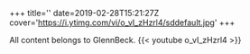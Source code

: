 +++
title=''
date=2019-02-28T15:21:27Z
cover='https://i.ytimg.com/vi/o_vI_zHzrl4/sddefault.jpg'
+++

All content belongs to GlennBeck.
{{< youtube o_vI_zHzrl4 >}}

